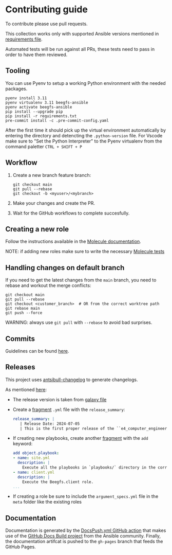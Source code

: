 # Contributing guide

To contribute please use pull requests.

This collection works only with supported Ansible versions mentioned in [requirements file](requirements.txt).

Automated tests will be run against all PRs, these tests need to pass in order to have them reviewed.

## Tooling

You can use Pyenv to setup a working Python environment with the needed packages.

```text
pyenv install 3.11
pyenv virtualenv 3.11 beegfs-ansible
pyenv activate beegfs-ansible
pip install --upgrade pip
pip install -r requirements.txt
pre-commit install -c .pre-commit-config.yaml
```

After the first time it should pick up the virtual environment automatically by entering the directory and detencting the `.python-version` file.
For Vscode make sure to "Set the Python Interpreter" to the Pyenv virtualenv from the command paletter `CTRL + SHIFT + P`

## Workflow

1. Create a new branch feature branch:

    ```text
    git checkout main
    git pull --rebase
    git checkout -b <myuser>/<mybranch>
    ```

2. Make your changes and create the PR.
3. Wait for the GitHub workflows to complete succesfully.

## Creating a new role

Follow the instructions available in the [Molecule documentation](https://ansible.readthedocs.io/projects/molecule/getting-started/).

NOTE: if adding new roles make sure to write the necessary [Molecule tests](extensions/molecule)

## Handling changes on default branch

If you need to get the latest changes from the `main` branch, you need to rebase and workout the merge conflicts:

```text
git checkout main
git pull --rebase
git checkout <customer_branch>  # OR from the correct worktree path
git rebase main
git push --force
```

WARNING: always use `git pull` with `--rebase` to avoid bad surprises.

## Commits

Guidelines can be found [here](https://www.conventionalcommits.org/).

## Releases

This project uses [antsibull-changelog](https://docs.ansible.com/ansible/latest/dev_guide/developing_collections_changelogs.html#generating-changelogs) to generate changelogs.

As mentioned [here](https://github.com/ansible-community/antsibull-changelog/blob/main/docs/changelogs.md):

* The release version is taken from [galaxy file](galaxy.yml)
* Create a [fragment](changelogs/fragments/) `.yml` file with the `release_summary`:

  ``` yml
  release_summary: |
     | Release Date: 2024-07-05
     | This is the first proper release of the ``e4_computer_engineering.beegfs`` collection
  ```

* If creating new playbooks, create another [fragment](changelogs/fragments/) with the `add` keyword:

  ``` yml
  add object.playbook:
  - name: site.yml
    description: |
      Execute all the playbooks in `playbooks/` directory in the correct order to deploy a Beegfs cluster.
  - name: client.yml
    description: |
      Execute the Beegfs.client role.
  ...
  ```

* If creating a role be sure to include the `argument_specs.yml` file in the `meta` folder like the existing roles

## Documentation

Documentation is generated by the [DocsPush.yml GitHub action](.github/workflows/DocsPush.yml) that makes use of the [GitHub Docs Build project](https://github.com/ansible-community/github-docs-build) from the Ansible community.
Finally, the documentation artifcat is pushed to the `gh-pages` branch that feeds the GitHub Pages.

